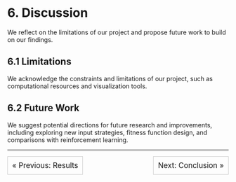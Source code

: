 # 6. Discussion
We reflect on the limitations of our project and propose future work to build on our findings.

## 6.1 Limitations
We acknowledge the constraints and limitations of our project, such as computational resources and visualization tools.

## 6.2 Future Work
We suggest potential directions for future research and improvements, including exploring new input strategies, fitness function design, and comparisons with reinforcement learning.

---


<div style="display: flex; justify-content: space-between;">
  <div style="flex: 1; text-align: left;">
    <a href="5_results.md" style="text-decoration: none; font-size: 1.2em; border: 1px solid #ccc; padding: 10px; display: inline-block;">&laquo; Previous: Results</a>
  </div>
  <div style="flex: 1; text-align: right;">
    <a href="7_conclusion.md" style="text-decoration: none; font-size: 1.2em; border: 1px solid #ccc; padding: 10px; display: inline-block;">Next: Conclusion &raquo;</a>
  </div>
</div>
